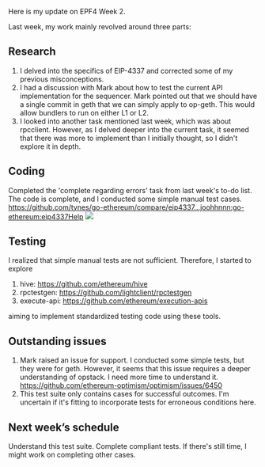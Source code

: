 Here is my update on EPF4 Week 2.

Last week, my work mainly revolved around three parts:
## Research
1. I delved into the specifics of EIP-4337 and corrected some of my previous misconceptions. 
2. I had a discussion with Mark about how to test the current API implementation for the sequencer. Mark pointed out that we should have a single commit in geth that we can simply apply to op-geth. This would allow bundlers to run on either L1 or L2. 
3. I looked into another task mentioned last week, which was about rpcclient. However, as I delved deeper into the current task, it seemed that there was more to implement than I initially thought, so I didn't explore it in depth.


## Coding 
Completed the 'complete regarding errors' task from last week's to-do list. The code is complete, and I conducted some simple manual test cases.
https://github.com/tynes/go-ethereum/compare/eip4337...joohhnnn:go-ethereum:eip4337Help
![](https://hackmd.io/_uploads/BJsgjUBoh.jpg)


## Testing
I realized that simple manual tests are not sufficient. Therefore, I started to explore 
1. hive: https://github.com/ethereum/hive
2. rpctestgen: https://github.com/lightclient/rpctestgen
3. execute-api: https://github.com/ethereum/execution-apis

aiming to implement standardized testing code using these tools.

## Outstanding issues
1. Mark raised an issue for support. I conducted some simple tests, but they were for geth. However, it seems that this issue requires a deeper understanding of opstack. I need more time to understand it. https://github.com/ethereum-optimism/optimism/issues/6450
2. This test suite only contains cases for successful outcomes. I'm uncertain if it's fitting to incorporate tests for erroneous conditions here.

## Next week’s schedule

Understand this test suite. Complete compliant tests. If there's still time, I might work on completing other cases.